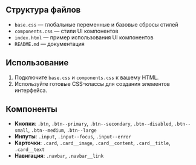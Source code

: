 
## Структура файлов

- `base.css` — глобальные переменные и базовые сбросы стилей
- `components.css` — стили UI компонентов
- `index.html` — пример использования UI компонентов
- `README.md` — документация

## Использование

1. Подключите `base.css` и `components.css` к вашему HTML.
2. Используйте готовые CSS-классы для создания элементов интерфейса.

## Компоненты

- **Кнопки**: `.btn`, `.btn--primary`, `.btn--secondary`, `.btn--disabled`, `.btn--small`, `.btn--medium`, `.btn--large`
- **Инпуты**: `.input`, `.input--focus`, `.input--error`
- **Карточки**: `.card`, `.card__image`, `.card__content`, `.card__title`, `.card__text`
- **Навигация**: `.navbar`, `.navbar__link`
